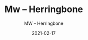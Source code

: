 ---
designer: "Endless Knot"
description: "Color%3A%20Dove%0AMaterial%3A%20100%25%20Wool%0ACollection%3A%20Hand-Knotted%20Collection"
image_primary: "img/HER-202-600x750.jpg"
manufacturer: "Endless Knot"
href: "https://endlessknotrugs.com/product/herringbone-dove/"
subtitle: "MW – Herringbone"
tags: 
  - "dove"
  - "100% wool"
  - "hand-knotted collection"
  - "Endless Knot"
  - "Hand-Knotted Rugs"
title: "Mw – Herringbone"
category: "hand-knotted-rugs"
slug: "/manufacturers/endless-knot/hand-knotted-rugs/endless-knot-mw-herringbone"
date: "2021-02-17"
---